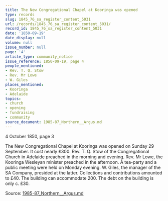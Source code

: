 ```yaml
---
title: The New Congregational Chapel at Kooringa was opened
type: records
slug: 1845_76_sa_register_content_5031
url: /records/1845_76_sa_register_content_5031/
record_id: 1845_76_sa_register_content_5031
date: '1850-09-19'
date_display: null
volume: null
issue_number: null
page: '4'
article_type: community_notice
issue_reference: 1850-09-19, page 4
people_mentioned:
- Rev. T. Q. Stow
- Rev. Mr Lowe
- W. Giles
places_mentioned:
- Kooringa
- Adelaide
topics:
- church
- opening
- fundraising
- community
source_document: 1985-87_Northern__Argus.md
---
```


4 October 1850, page 3

The New Congregational Chapel at Kooringa was opened on Sunday 29 September.  It cost nearly £300. Rev. T. Q. Stow of the Congregational Church in Adelaide preached in the morning and evening.  Rev. Mr Lowe, the Kooringa Wesleyan minister preached in the afternoon.  A tea-party and a public meeting were held on Monday evening.  W. Giles, the manager of the SA Company, presided at the latter.  Collections and contributions amounted to £40.  The building can accommodate 200.  The debt on the building is only c. £30.

Source: [1985-87_Northern__Argus.md](/downloads/markdown/1985-87_Northern__Argus.md)
